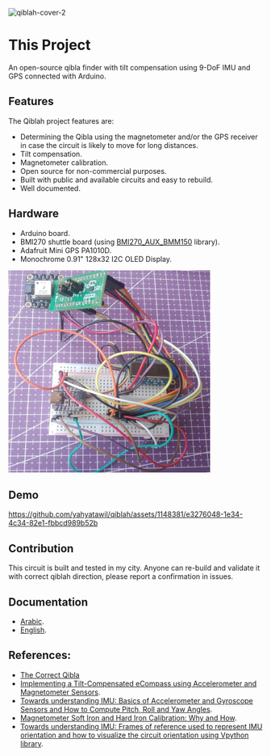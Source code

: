 ![qiblah-cover-2](https://github.com/yahyatawil/qiblah/assets/1148381/188c6657-440e-4591-99fc-eb15e7c3ef34)

# This Project
An open-source qibla finder with tilt compensation using 9-DoF IMU and GPS connected with Arduino.

## Features

The Qiblah project features are:
- Determining the Qibla using the magnetometer and/or the GPS receiver in case the circuit is likely to move for long distances.
- Tilt compensation.
- Magnetometer calibration.
- Open source for non-commercial purposes.
- Built with public and available circuits and easy to rebuild.
- Well documented.

## Hardware
  - Arduino board.
  - BMI270 shuttle board (using [BMI270_AUX_BMM150](https://github.com/yahyatawil/BMI270_AUX_BMM150) library). 
  - Adafruit Mini GPS PA1010D.
  - Monochrome 0.91" 128x32 I2C OLED Display.

<img src="https://github.com/yahyatawil/qiblah/blob/main/imgs/qiblah_hardware.png" width="400" height="400">

## Demo


https://github.com/yahyatawil/qiblah/assets/1148381/e3276048-1e34-4c34-82e1-fbbcd989b52b


## Contribution
This circuit is built and tested in my city. Anyone can re-build and validate it with correct qiblah direction, please report a confirmation in issues. 

## Documentation 
- [Arabic](https://atadiat.com/ar/open-source-qibla-compass-with-tilt-compensation/).
- [English](https://atadiat.com/en/e-open-source-qibla-compass-with-tilt-compensation/).

## References: 
- [The Correct Qibla](http://nurlu.narod.ru/qibla.pdf "The Correct Qibla") 
-  [Implementing a Tilt-Compensated eCompass using Accelerometer and Magnetometer Sensors](https://www.mikrocontroller.net/attachment/292888/AN4248.pdf "Implementing a Tilt-Compensated eCompass using Accelerometer and Magnetometer Sensors").
- [Towards understanding IMU: Basics of Accelerometer and Gyroscope Sensors and How to Compute Pitch, Roll and Yaw Angles](https://atadiat.com/en/e-towards-understanding-imu-basics-of-accelerometer-and-gyroscope-sensors/ "Towards understanding IMU: Basics of Accelerometer and Gyroscope Sensors and How to Compute Pitch, Roll and Yaw Angles").
- [Magnetometer Soft Iron and Hard Iron Calibration: Why and How](https://atadiat.com/en/e-magnetometer-soft-iron-and-hard-iron-calibration-why-how/ "Magnetometer Soft Iron and Hard Iron Calibration: Why and How").
- [Towards understanding IMU: Frames of reference used to represent IMU orientation and how to visualize the circuit orientation using Vpython library](https://atadiat.com/en/e-towards-understanding-imu-frames-vpython-visualize-orientation/ "Towards understanding IMU: Frames of reference used to represent IMU orientation and how to visualize the circuit orientation using Vpython library").


